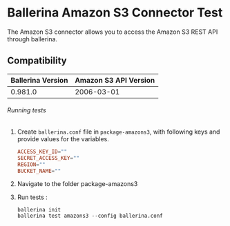# Ballerina Amazon S3 Connector Test

The Amazon S3 connector allows you to access the Amazon S3 REST API through ballerina.

## Compatibility
| Ballerina Version | Amazon S3 API Version |
|-------------------|---------------------- |
| 0.981.0           | 2006-03-01           |

###### Running tests

1. Create `ballerina.conf` file in `package-amazons3`, with following keys and provide values for the variables.
    
    ```.conf
    ACCESS_KEY_ID=""
    SECRET_ACCESS_KEY=""
    REGION=""
    BUCKET_NAME=""
    ```
2. Navigate to the folder package-amazons3

3. Run tests :

    ```ballerina
    ballerina init
    ballerina test amazons3 --config ballerina.conf
    ```
```